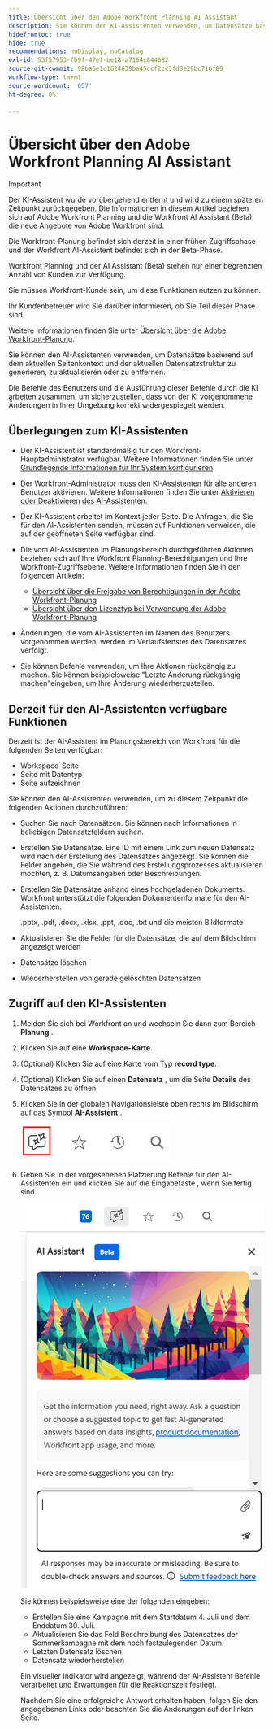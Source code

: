 ```yaml
---
title: Übersicht über den Adobe Workfront Planning AI Assistant
description: Sie können den KI-Assistenten verwenden, um Datensätze basierend auf dem aktuellen Seitenkontext und der aktuellen Datensatzstruktur zu generieren, zu aktualisieren oder zu entfernen. Die Befehle des Benutzers und die Ausführung dieser Befehle durch die KI arbeiten zusammen, um sicherzustellen, dass von der KI vorgenommene Änderungen in Ihrer Umgebung korrekt widergespiegelt werden.
hidefromtoc: true
hide: true
recommendations: noDisplay, noCatalog
exl-id: 53f57953-fb9f-47ef-be18-a7164c844682
source-git-commit: 98ba6e1c1624639ba45ccf2cc3fd8e29bc716f89
workflow-type: tm+mt
source-wordcount: '657'
ht-degree: 0%

---
```


# Übersicht über den Adobe Workfront Planning AI Assistant

<!-- update metadata above at GA-->

>[!IMPORTANT]
>
><span class="preview">Der KI-Assistent wurde vorübergehend entfernt und wird zu einem späteren Zeitpunkt zurückgegeben.</span>
>Die Informationen in diesem Artikel beziehen sich auf Adobe Workfront Planning und die Workfront AI Assistant (Beta), die neue Angebote von Adobe Workfront sind.
>
>Die Workfront-Planung befindet sich derzeit in einer frühen Zugriffsphase und der Workfront AI-Assistent befindet sich in der Beta-Phase.
>
>Workfront Planning und der AI Assistant (Beta) stehen nur einer begrenzten Anzahl von Kunden zur Verfügung.
>
>Sie müssen Workfront-Kunde sein, um diese Funktionen nutzen zu können.
>
>Ihr Kundenbetreuer wird Sie darüber informieren, ob Sie Teil dieser Phase sind.
>
>Weitere Informationen finden Sie unter [Übersicht über die Adobe Workfront-Planung](/help/quicksilver/planning/general/planning-overview.md).

Sie können den AI-Assistenten verwenden, um Datensätze basierend auf dem aktuellen Seitenkontext und der aktuellen Datensatzstruktur zu generieren, zu aktualisieren oder zu entfernen.

Die Befehle des Benutzers und die Ausführung dieser Befehle durch die KI arbeiten zusammen, um sicherzustellen, dass von der KI vorgenommene Änderungen in Ihrer Umgebung korrekt widergespiegelt werden.

## Überlegungen zum KI-Assistenten

* Der KI-Assistent ist standardmäßig für den Workfront-Hauptadministrator verfügbar. Weitere Informationen finden Sie unter [Grundlegende Informationen für Ihr System konfigurieren](/help/quicksilver/administration-and-setup/get-started-wf-administration/configure-basic-info.md).

* Der Workfront-Administrator muss den KI-Assistenten für alle anderen Benutzer aktivieren. Weitere Informationen finden Sie unter [Aktivieren oder Deaktivieren des AI-Assistenten](/help/quicksilver/workfront-basics/ai-assistant/enable-or-disable-assistant.md).

* Der KI-Assistent arbeitet im Kontext jeder Seite. Die Anfragen, die Sie für den AI-Assistenten senden, müssen auf Funktionen verweisen, die auf der geöffneten Seite verfügbar sind.

* Die vom AI-Assistenten im Planungsbereich durchgeführten Aktionen beziehen sich auf Ihre Workfront Planning-Berechtigungen und Ihre Workfront-Zugriffsebene. Weitere Informationen finden Sie in den folgenden Artikeln:

   * [Übersicht über die Freigabe von Berechtigungen in der Adobe Workfront-Planung](/help/quicksilver/planning/access/sharing-permissions-overview.md)
   * [Übersicht über den Lizenztyp bei Verwendung der Adobe Workfront-Planung](/help/quicksilver/planning/access/license-type-overview.md)

* Änderungen, die vom AI-Assistenten im Namen des Benutzers vorgenommen werden, werden im Verlaufsfenster des Datensatzes verfolgt.

* Sie können Befehle verwenden, um Ihre Aktionen rückgängig zu machen. Sie können beispielsweise &quot;Letzte Änderung rückgängig machen&quot;eingeben, um Ihre Änderung wiederherzustellen.

## Derzeit für den AI-Assistenten verfügbare Funktionen

Derzeit ist der AI-Assistent im Planungsbereich von Workfront für die folgenden Seiten verfügbar:

* Workspace-Seite
* Seite mit Datentyp
* Seite aufzeichnen

Sie können den AI-Assistenten verwenden, um zu diesem Zeitpunkt die folgenden Aktionen durchzuführen:

* Suchen Sie nach Datensätzen. Sie können nach Informationen in beliebigen Datensatzfeldern suchen.
* Erstellen Sie Datensätze. Eine ID mit einem Link zum neuen Datensatz wird nach der Erstellung des Datensatzes angezeigt. Sie können die Felder angeben, die Sie während des Erstellungsprozesses aktualisieren möchten, z. B. Datumsangaben oder Beschreibungen.
* Erstellen Sie Datensätze anhand eines hochgeladenen Dokuments. Workfront unterstützt die folgenden Dokumentenformate für den AI-Assistenten:

  .pptx, .pdf, .docx, .xlsx, .ppt, .doc, .txt und die meisten Bildformate
* Aktualisieren Sie die Felder für die Datensätze, die auf dem Bildschirm angezeigt werden
* Datensätze löschen
* Wiederherstellen von gerade gelöschten Datensätzen

## Zugriff auf den KI-Assistenten

1. Melden Sie sich bei Workfront an und wechseln Sie dann zum Bereich **Planung** .

1. Klicken Sie auf eine **Workspace-Karte**.

1. (Optional) Klicken Sie auf eine Karte vom Typ **record type**.

1. (Optional) Klicken Sie auf einen **Datensatz** , um die Seite **Details** des Datensatzes zu öffnen.

1. Klicken Sie in der globalen Navigationsleiste oben rechts im Bildschirm auf das Symbol **AI-Assistent** .

   ![](assets/ai-assistant-icon-highlighted.png)

1. Geben Sie in der vorgesehenen Platzierung Befehle für den AI-Assistenten ein und klicken Sie auf die Eingabetaste , wenn Sie fertig sind.

   ![](assets/ai-assistant-panel-with-empty-command-box.png)

   Sie können beispielsweise eine der folgenden eingeben:

   * Erstellen Sie eine Kampagne mit dem Startdatum 4. Juli und dem Enddatum 30. Juli.
   * Aktualisieren Sie das Feld Beschreibung des Datensatzes der Sommerkampagne mit dem noch festzulegenden Datum.
   * Letzten Datensatz löschen
   * Datensatz wiederherstellen

   Ein visueller Indikator wird angezeigt, während der AI-Assistent Befehle verarbeitet und Erwartungen für die Reaktionszeit festlegt.

   Nachdem Sie eine erfolgreiche Antwort erhalten haben, folgen Sie den angegebenen Links oder beachten Sie die Änderungen auf der linken Seite.
